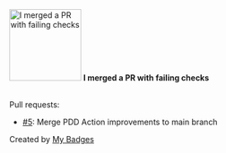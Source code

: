 <img src="https://my-badges.github.io/my-badges/this-is-fine.png" alt="I merged a PR with failing checks" title="I merged a PR with failing checks" width="128">
<strong>I merged a PR with failing checks</strong>
<br><br>

Pull requests:

- <a href="https://github.com/ksysoev/pdd-action/pull/5">#5</a>: Merge PDD Action improvements to main branch


Created by <a href="https://github.com/my-badges/my-badges">My Badges</a>